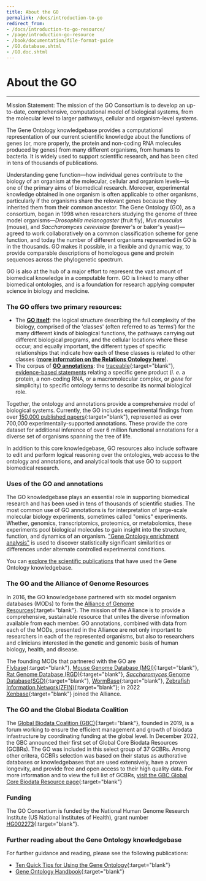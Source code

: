 ```yaml
---
title: About the GO
permalink: /docs/introduction-to-go
redirect_from: 
- /docs/introduction-to-go-resource/
- /page/introduction-go-resource
- /book/documentation/file-format-guide
- /GO.database.shtml
- /GO.doc.shtml
---
```


# About the GO
---
Mission Statement: The mission of the GO Consortium is to develop an up-to-date, comprehensive, computational model of biological systems, from the molecular level to larger pathways, cellular and organism-level systems.

The Gene Ontology knowledgebase provides a computational representation of our current scientific knowledge about the functions of genes (or, more properly, the protein and non-coding RNA molecules produced by genes) from many different organisms, from humans to bacteria.  It is widely used to support scientific research, and has been cited in tens of thousands of publications.

Understanding gene function—how individual genes contribute to the biology of an organism at the molecular, cellular and organism levels—is one of the primary aims of biomedical research. Moreover, experimental knowledge obtained in one organism is often applicable to other organisms, particularly if the organisms share the relevant genes because they inherited them from their common ancestor. The Gene Ontology (GO), as a consortium, began in 1998 when researchers studying the genome of three model organisms—*Drosophila melanogaster* (fruit fly), *Mus musculus* (mouse), and *Saccharomyces cerevisiae* (brewer's or baker's yeast)—agreed to work collaboratively on a common classification scheme for gene function, and today the number of different organisms represented in GO is in the thousands. GO makes it possible, in a flexible and dynamic way, to provide comparable descriptions of homologous gene and protein sequences across the phylogenetic spectrum.

GO is also at the hub of a major effort to represent the vast amount of biomedical knowledge in a computable form. GO is linked to many other biomedical ontologies, and is a foundation for research applying computer science in biology and medicine.

### The GO offers two primary resources:

+ The **[GO itself](/docs/ontology-documentation/)**: the logical structure describing the full complexity of the biology, comprised of the 'classes' (often referred to as ‘terms’) for the many different kinds of biological functions, the pathways carrying out different biological programs, and the cellular locations where these occur; and equally important, the different types of specific relationships that indicate how each of these classes is related to other classes (**[more information on the Relations Ontology here](/docs/ontology-relations/)**).
+ The corpus of **[GO annotations](/docs/go-annotations/)**: the [traceable](https://www.ncbi.nlm.nih.gov/pubmed/?term=loprovGeneOntol[SB]){:target="blank"}, [evidence-based statements](/docs/guide-go-evidence-codes/) relating a specific gene product (*i. e.* a protein, a non-coding RNA, or a macromolecular complex, or *gene* for simplicity) to specific ontology terms to describe its normal biological role.

Together, the ontology and annotations provide a comprehensive model of biological systems. Currently, the GO includes experimental findings from over [150,000 published papers](https://www.ncbi.nlm.nih.gov/pubmed/?term=loprovGeneOntol[SB]){:target="blank"}, represented as over 700,000 experimentally-supported annotations. These provide the core dataset for additional inference of over 6 million functional annotations for a diverse set of organisms spanning the tree of life.

In addition to this core knowledgebase, GO resources also include software to edit and perform logical reasoning over the ontologies, web access to the ontology and annotations, and analytical tools that use GO to support biomedical research.

### Uses of the GO and annotations
The GO knowledgebase plays an essential role in supporting biomedical research and has been used in tens of thousands of scientific studies. The most common use of GO annotations is for interpretation of large-scale molecular biology experiments, sometimes called "omics" experiments. Whether, genomics, transcriptomics, proteomics, or metabolomics, these experiments pool biological molecules to gain insight into the structure, function, and dynamics of an organism. ["Gene Ontology enrichment analysis"](/docs/go-enrichment-analysis) is used to discover statistically significant similarities or differences under alternate controlled experimental conditions.

You can [explore the scientific publications](/docs/literature/) that have used the Gene Ontology knowledgebase.

### The GO and the Alliance of Genome Resources
In 2016, the GO knowledgebase partnered with six model organism databases (MODs) to form the [Alliance of Genome Resources](https://www.alliancegenome.org){:target="blank"}.  The mission of the Alliance is to provide a comprehensive, sustainable resource that unites the diverse information available from each member.  GO annotations, combined with data from each of the MODs, presented in the Alliance are not only important to researchers in each of the represented organisms, but also to researchers and clinicians interested in the genetic and genomic basis of human biology, health, and disease. 

The founding MODs that partnered with the GO are [Flybase](https://flybase.org/){:target="blank"}, [Mouse Genome Database (MGI)](http://www.informatics.jax.org/){:target="blank"}, [Rat Genome Database (RGD)](https://rgd.mcw.edu/){:target="blank"}, [*Saccharomyces* Genome Database(SGD)](https://www.yeastgenome.org/){:target="blank"}, [WormBase](https://wormbase.org){:target="blank"}, [Zebrafish Information Network(ZFIN)](https://zfin.org/){:target="blank"}; in 2022 [Xenbase](https://www.xenbase.org/entry/){:target="blank"} joined the Alliance.

### The GO and the Global Biodata Coalition
The [Global Biodata Coalition (GBC)](https://globalbiodata.org){:target="blank"}, founded in 2019, is a forum working to ensure the efficient management and growth of biodata infastructure by coordinating funding at the global level. In December 2022, the GBC announced their first set of Global Core Biodata Resources (GCBRs).  The GO was included in this select group of 37 GCBRs. Among other critera, GCBRs selection was based on their status as authorative databases or knowledgebases that are used extensively, have a proven longevity, and provide free and open access to their high quality data. For more information and to view the full list of GCBRs, [visit the GBC Global Core Biodata Resource page](https://globalbiodata.org/scientific-activities/global-core-biodata-resources/){:target="blank"}

### Funding
The GO Consortium is funded by the National Human Genome Research Institute (US National Institutes of Health), grant number [HG002273](https://projectreporter.nih.gov/project_info_details.cfm?aid=9209989){:target="blank"}.

### Further reading about the Gene Ontology knowledgebase
For further guidance and reading, please see the following publications:

* [Ten Quick Tips for Using the Gene Ontology](http://journals.plos.org/ploscompbiol/article?id=10.1371/journal.pcbi.1003343){:target="blank"}
* [Gene Ontology Handbook](https://link.springer.com/book/10.1007%2F978-1-4939-3743-1){:target="blank"}
